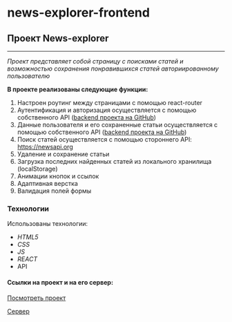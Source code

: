 # news-explorer-frontend

## Проект News-explorer
____________________________________________________________

_Проект представляет собой страницу с поисками статей и возможностью сохранения понравившихся статей авториированному пользователю_

**В проекте реализованы следующие функции:**   
1. Настроен роутинг между страницами с помощью react-router 
2. Аутентификация и авторизация осуществляется с помощью собственного API ([backend проекта на GitHub](https://github.com/MariaAddict/news-explorer-api))
3. Данные пользователя и его сохраненные статьи осуществляется с помощью собственного API ([backend проекта на GitHub](https://github.com/MariaAddict/news-explorer-api))
4. Поиск статей осуществляется с помощью стороннего API: https://newsapi.org 
5. Удаление и сохранение статьи 
6. Загрузка последних найденных статей из локального хранилища (localStorage) 
7. Анимации кнопок и ссылок 
8. Адаптивная верстка 
9. Валидация полей формы 


### Технологии 
Использованы технологии: 
* _HTML5_ 
* _CSS_ 
* _JS_
* _REACT_ 
* API

#### Сcылки на проект и на его сервер:  
[Посмотреть проект](https://news.mortany.ru/ "Добро пожаловать на news-explorer")

[Cервер](https://api.news.mortany.ru/ "Привет, сервак")  